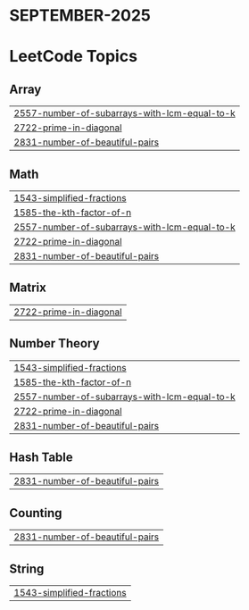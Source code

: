 # SEPTEMBER-2025
<!---LeetCode Topics Start-->
# LeetCode Topics
## Array
|  |
| ------- |
| [2557-number-of-subarrays-with-lcm-equal-to-k](https://github.com/Gundekari-Srinidhi/SEPTEMBER-2025/tree/master/2557-number-of-subarrays-with-lcm-equal-to-k) |
| [2722-prime-in-diagonal](https://github.com/Gundekari-Srinidhi/SEPTEMBER-2025/tree/master/2722-prime-in-diagonal) |
| [2831-number-of-beautiful-pairs](https://github.com/Gundekari-Srinidhi/SEPTEMBER-2025/tree/master/2831-number-of-beautiful-pairs) |
## Math
|  |
| ------- |
| [1543-simplified-fractions](https://github.com/Gundekari-Srinidhi/SEPTEMBER-2025/tree/master/1543-simplified-fractions) |
| [1585-the-kth-factor-of-n](https://github.com/Gundekari-Srinidhi/SEPTEMBER-2025/tree/master/1585-the-kth-factor-of-n) |
| [2557-number-of-subarrays-with-lcm-equal-to-k](https://github.com/Gundekari-Srinidhi/SEPTEMBER-2025/tree/master/2557-number-of-subarrays-with-lcm-equal-to-k) |
| [2722-prime-in-diagonal](https://github.com/Gundekari-Srinidhi/SEPTEMBER-2025/tree/master/2722-prime-in-diagonal) |
| [2831-number-of-beautiful-pairs](https://github.com/Gundekari-Srinidhi/SEPTEMBER-2025/tree/master/2831-number-of-beautiful-pairs) |
## Matrix
|  |
| ------- |
| [2722-prime-in-diagonal](https://github.com/Gundekari-Srinidhi/SEPTEMBER-2025/tree/master/2722-prime-in-diagonal) |
## Number Theory
|  |
| ------- |
| [1543-simplified-fractions](https://github.com/Gundekari-Srinidhi/SEPTEMBER-2025/tree/master/1543-simplified-fractions) |
| [1585-the-kth-factor-of-n](https://github.com/Gundekari-Srinidhi/SEPTEMBER-2025/tree/master/1585-the-kth-factor-of-n) |
| [2557-number-of-subarrays-with-lcm-equal-to-k](https://github.com/Gundekari-Srinidhi/SEPTEMBER-2025/tree/master/2557-number-of-subarrays-with-lcm-equal-to-k) |
| [2722-prime-in-diagonal](https://github.com/Gundekari-Srinidhi/SEPTEMBER-2025/tree/master/2722-prime-in-diagonal) |
| [2831-number-of-beautiful-pairs](https://github.com/Gundekari-Srinidhi/SEPTEMBER-2025/tree/master/2831-number-of-beautiful-pairs) |
## Hash Table
|  |
| ------- |
| [2831-number-of-beautiful-pairs](https://github.com/Gundekari-Srinidhi/SEPTEMBER-2025/tree/master/2831-number-of-beautiful-pairs) |
## Counting
|  |
| ------- |
| [2831-number-of-beautiful-pairs](https://github.com/Gundekari-Srinidhi/SEPTEMBER-2025/tree/master/2831-number-of-beautiful-pairs) |
## String
|  |
| ------- |
| [1543-simplified-fractions](https://github.com/Gundekari-Srinidhi/SEPTEMBER-2025/tree/master/1543-simplified-fractions) |
<!---LeetCode Topics End-->